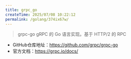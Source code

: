 ```yaml
---
title: grpc_go
createTime: 2025/07/08 10:22:12
permalink: /golang/374ix67w/
---
```

> grpc-go gRPC 的 Go 语言实现。基于 HTTP/2 的 RPC

- GitHub仓库地址：https://github.com/grpc/grpc-go
- 官方文档：https://grpc.io/docs/